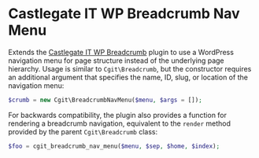 # Castlegate IT WP Breadcrumb Nav Menu #

Extends the [Castlegate IT WP Breadcrumb](http://github.com/castlegateit/cgit-wp-breadcrumb) plugin to use a WordPress navigation menu for page structure instead of the underlying page hierarchy. Usage is similar to `Cgit\Breadcrumb`, but the constructor requires an additional argument that specifies the name, ID, slug, or location of the navigation menu:

~~~ php
$crumb = new Cgit\BreadcrumbNavMenu($menu, $args = []);
~~~

For backwards compatibility, the plugin also provides a function for rendering a breadcrumb navigation, equivalent to the `render` method provided by the parent `Cgit\Breadcrumb` class:

~~~ php
$foo = cgit_breadcrumb_nav_menu($menu, $sep, $home, $index);
~~~
